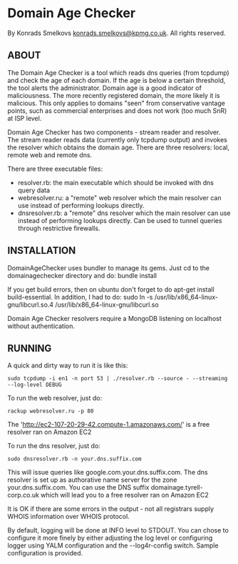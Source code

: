 Domain Age Checker
==================


By Konrads Smelkovs <konrads.smelkovs@kpmg.co.uk>. All rights reserved.


ABOUT
-----

The Domain Age Checker is a tool which reads dns queries (from tcpdump) and check the age of each domain. If the age is below a certain threshold, the tool alerts the administrator. Domain age is a good indicator of maliciousness. The more recently registered domain, the more likely it is malicious. This only applies to domains "seen" from conservative vantage points, such as commercial enterprises and does not work (too much SnR) at ISP level.

Domain Age Checker has two components - stream reader and resolver. The stream reader reads data (currently only tcpdump output) and invokes the resolver which obtains the domain age. There are three resolvers: local, remote web and remote dns. 

There are three executable files:

 *   resolver.rb:     the main executable which should be invoked with dns query data
 *   webresolver.ru:  a "remote" web resolver which the main resolver can use instead of performing lookups directly.
 *   dnsresolver.rb:  a "remote" dns resolver which the main resolver can use instead of performing lookups directly. Can be used to tunnel queries through restrictive firewalls. 

INSTALLATION
------------

DomainAgeChecker uses bundler to manage its gems. Just cd to the domainagechecker directory and do:
	bundle install

If you get build errors, then on ubuntu don't forget to do apt-get install build-essential. In addition, I had to do:
	sudo ln -s /usr/lib/x86_64-linux-gnu/libcurl.so.4 /usr/lib/x86_64-linux-gnu/libcurl.so

Domain Age Checker resolvers require a MongoDB listening on localhost without authentication.

RUNNING
-------

A quick and dirty way to run it is like this:

	sudo tcpdump -i en1 -n port 53 | ./resolver.rb --source - --streaming --log-level DEBUG

To run the web resolver, just do:

    rackup webresolver.ru -p 80 

The 'http://ec2-107-20-29-42.compute-1.amazonaws.com/' is a free resolver ran on Amazon EC2

To run the dns resolver, just do:

    sudo dnsresolver.rb -n your.dns.suffix.com
    
This will issue queries like google.com.your.dns.suffix.com. The dns resolver is set up as authorative name server for the zone your.dns.suffix.com.
You can use the DNS suffix domainage.tyrell-corp.co.uk which will lead you to a free resolver ran on Amazon EC2

It is OK if there are some errors in the output - not all registrars supply WHOIS information over WHOIS protocol.

By default, logging will be done at INFO level to STDOUT. You can chose to configure it more finely by either adjusting the log level or configuring logger using YALM configuration and the --log4r-config switch. Sample configuration is provided.